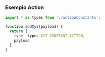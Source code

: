 ### Esempio Action

```javascript
import * as types from './actionConstants';

function addXyz(payload) {
  return {
    type: types.XYZ_CONSTANT_ACTION,
    payload
  }
}
```